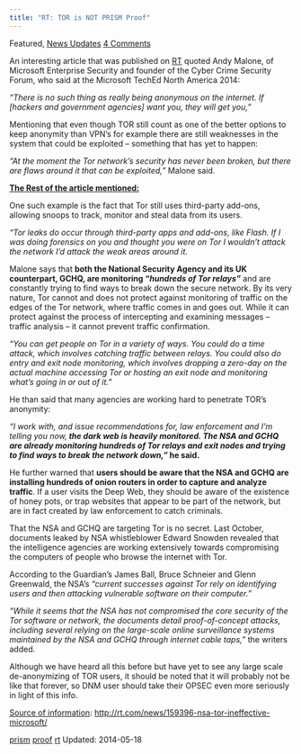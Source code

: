 ```yaml
---
title: "RT: TOR is NOT PRISM Proof"
---
```


<article class="post-listing post-5655 post type-post status-publish format-standard has-post-thumbnail hentry  tag-prism tag-proof tag-rt 
Posted by: DeepDotWeb
<span>May 18, 2014</span>
<span>in <a href="https://www.deepdotweb.com/category/deepdot-news/" rel="category tag">Featured</a>, <a href="https://www.deepdotweb.com/category/news-updates/" rel="category tag">News Updates</a></span>
<a href="/2014/05/18/rt-tor-prism-proof/#comments">4 Comments</a></span>
</p>
<div class="clear"></div>
<div class="entry">
<p>An interesting article that was published on <a href="http://rt.com/news/159396-nsa-tor-ineffective-microsoft/">RT</a> quoted Andy Malone, of Microsoft Enterprise Security and founder of the Cyber Crime Security Forum, who said at the Microsoft TechEd North America 2014:</p>
<p><em>&#8220;There is no such thing as really being anonymous on the internet. If [hackers and government agencies] want you, they will get you,&#8221;</em></p>
<p>Mentioning that even though TOR still count as one of the better options to keep anonymity than VPN&#8217;s for example there are still weaknesses in the system that could be exploited &#8211; something that has yet to happen:</p>
<p><em>“At the moment the Tor network&#8217;s security has never been broken, but there are flaws around it that can be exploited,”</em> Malone said.</p>
<p><span style="text-decoration: underline;"><strong>The Rest of the article mentioned:</strong></span></p>
<p>One such example is the fact that Tor still uses third-party add-ons, allowing snoops to track, monitor and steal data from its users.</p>
<p><em>&#8220;Tor leaks do occur through third-party apps and add-ons, like Flash. If I was doing forensics on you and thought you were on Tor I wouldn&#8217;t attack the network I&#8217;d attack the weak areas around it.</em></p>
<p>Malone says that <strong>both the National Security Agency and its UK counterpart, GCHQ, are monitoring <em>“hundreds of Tor relays”</em></strong> and are constantly trying to find ways to break down the secure network. By its very nature, Tor cannot and does not protect against monitoring of traffic on the edges of the Tor network, where traffic comes in and goes out. While it can protect against the process of intercepting and examining messages – traffic analysis – it cannot prevent traffic confirmation.</p>
<p><em>&#8220;You can get people on Tor in a variety of ways. You could do a time attack, which involves catching traffic between relays. You could also do entry and exit node monitoring, which involves dropping a zero-day on the actual machine accessing Tor or hosting an exit node and monitoring what&#8217;s going in or out of it.&#8221;</em></p>
<p>He than said that many agencies are working hard to penetrate TOR&#8217;s anonymity:</p>
<p><em>&#8220;I work with, and issue recommendations for, law enforcement and I&#8217;m telling you now,<strong> the dark web is heavily monitored. The NSA and GCHQ are already monitoring hundreds of Tor relays and exit nodes and trying to find ways to break the network down,&#8221;</strong></em><strong> he said.</strong></p>
<p>He further warned that <strong>users should be aware that the NSA and GCHQ are installing hundreds of onion routers in order to capture and analyze traffic</strong>. If a user visits the Deep Web, they should be aware of the existence of honey pots, or trap websites that appear to be part of the network, but are in fact created by law enforcement to catch criminals.</p>
<p>That the NSA and GCHQ are targeting Tor is no secret. Last October, documents leaked by NSA whistleblower Edward Snowden revealed that the intelligence agencies are working extensively towards compromising the computers of people who browse the internet with Tor.</p>
<p>According to the Guardian’s James Ball, Bruce Schneier and Glenn Greenwald, the NSA’s <em>“current successes against Tor rely on identifying users and then attacking vulnerable software on their computer.”</em></p>
<p><em>“While it seems that the NSA has not compromised the core security of the Tor software or network, the documents detail proof-of-concept attacks, including several relying on the large-scale online surveillance systems maintained by the NSA and GCHQ through internet cable taps,”</em> the writers added.</p>
<p>Although we have heard all this before but have yet to see any large scale de-anonymizing of TOR users, it should be noted that it will probably not be like that forever, so DNM user should take their OPSEC even more seriously in light of this info.</p>
<p><span style="text-decoration: underline;">Source of information</span>: <a href="http://rt.com/news/159396-nsa-tor-ineffective-microsoft/">http://rt.com/news/159396-nsa-tor-ineffective-microsoft/</a></p>
</div>
<a href="https://www.deepdotweb.com/tag/prism/" rel="tag">prism</a> <a href="https://www.deepdotweb.com/tag/proof/" rel="tag">proof</a> <a href="https://www.deepdotweb.com/tag/rt/" rel="tag">rt</a> </span> 
Updated: 2014-05-18
    

